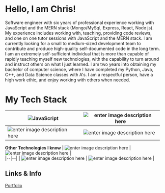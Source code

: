 # Hello, I am Chris!

Software engineer with six years of professional experience working with JavaScript and the MERN stack (Mongo/MySql, Express, React, Node js). My experience includes working with, teaching, providing code reviews, and one on one tutor sessions with JavaScript and the MERN stack. I am currently looking for a small to medium-sized development team to contribute and produce high-quality self-documented code in the long term. I am an extremely self-sufficient individual that is more than capable of rapidly teaching myself new technologies, with the capability to turn around and instruct others on what I just learned. I am two years into obtaining my bachelor of computer science, where I have completed my Python, Java, C++, and Data Science classes with A's. I am a respectful person, have a high work ethic, and enjoy working with others when needed.


# My Tech Stack
| ![JavaScript](https://cdn.svgporn.com/logos/mongodb.svg) | ![enter image description here](https://cdn.svgporn.com/logos/express.svg) |
|--|--|
|![enter image description here](https://cdn.svgporn.com/logos/react.svg) | ![enter image description here](https://cdn.svgporn.com/logos/nodejs-icon.svg) |

**Other Technologies I know**
| ![enter image description here](https://cdn.svgporn.com/logos/python.svg) | ![enter image description here](https://cdn.svgporn.com/logos/java.svg) |		 
|--|--|
| ![enter image description here](https://cdn.svgporn.com/logos/c-plusplus.svg) | ![enter image description here](https://cdn.svgporn.com/logos/ruby.svg) |



## Links & Info

[Portfolio](https://chrisbairddev.herokuapp.com/)


